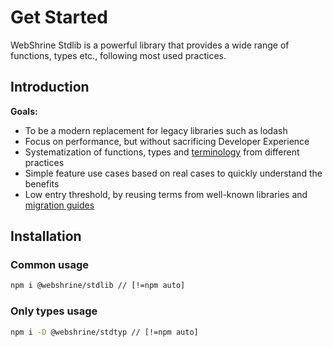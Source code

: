 # Get Started
WebShrine Stdlib is a powerful library that provides a wide range of functions, types etc., following most used practices.

## Introduction
**Goals:**
- To be a modern replacement for legacy libraries such as lodash
- Focus on performance, but without sacrificing Developer Experience
- Systematization of functions, types and [terminology](/terms) from different practices
- Simple feature use cases based on real cases to quickly understand the benefits
- Low entry threshold, by reusing terms from well-known libraries and [migration guides](/migration)

## Installation

### Common usage
```bash
npm i @webshrine/stdlib // [!=npm auto]
```

### Only types usage
```bash
npm i -D @webshrine/stdtyp // [!=npm auto]
```
